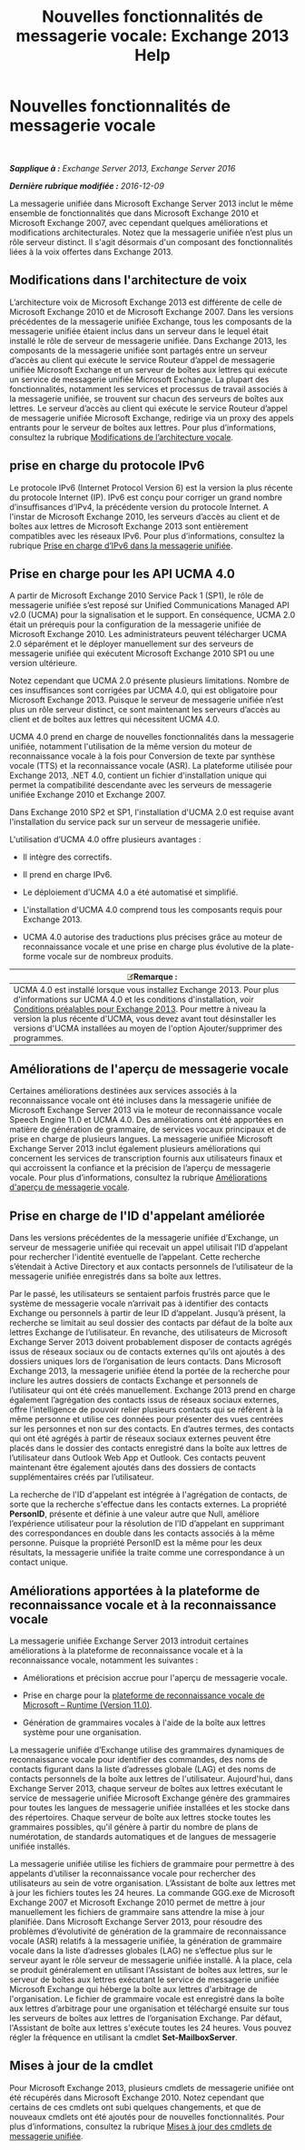 ﻿---
title: 'Nouvelles fonctionnalités de messagerie vocale: Exchange 2013 Help'
TOCTitle: Nouvelles fonctionnalités de messagerie vocale
ms:assetid: 89faaa97-3485-4704-a56c-d13632f01e2a
ms:mtpsurl: https://technet.microsoft.com/fr-fr/library/JJ649002(v=EXCHG.150)
ms:contentKeyID: 50478637
ms.date: 05/23/2018
mtps_version: v=EXCHG.150
ms.translationtype: MT
---

# Nouvelles fonctionnalités de messagerie vocale

 

_**Sapplique à :** Exchange Server 2013, Exchange Server 2016_

_**Dernière rubrique modifiée :** 2016-12-09_

La messagerie unifiée dans Microsoft Exchange Server 2013 inclut le même ensemble de fonctionnalités que dans Microsoft Exchange 2010 et Microsoft Exchange 2007, avec cependant quelques améliorations et modifications architecturales. Notez que la messagerie unifiée n’est plus un rôle serveur distinct. Il s'agit désormais d'un composant des fonctionnalités liées à la voix offertes dans Exchange 2013.

## Modifications dans l'architecture de voix

L’architecture voix de Microsoft Exchange 2013 est différente de celle de Microsoft Exchange 2010 et de Microsoft Exchange 2007. Dans les versions précédentes de la messagerie unifiée Exchange, tous les composants de la messagerie unifiée étaient inclus dans un serveur dans le lequel était installé le rôle de serveur de messagerie unifiée. Dans Exchange 2013, les composants de la messagerie unifiée sont partagés entre un serveur d’accès au client qui exécute le service Routeur d’appel de messagerie unifiée Microsoft Exchange et un serveur de boîtes aux lettres qui exécute un service de messagerie unifiée Microsoft Exchange. La plupart des fonctionnalités, notamment les services et processus de travail associés à la messagerie unifiée, se trouvent sur chacun des serveurs de boîtes aux lettres. Le serveur d’accès au client qui exécute le service Routeur d’appel de messagerie unifiée Microsoft Exchange, redirige via un proxy des appels entrants pour le serveur de boîtes aux lettres. Pour plus d’informations, consultez la rubrique [Modifications de l’architecture vocale](voice-architecture-changes-exchange-2013-help.md).

## prise en charge du protocole IPv6

Le protocole IPv6 (Internet Protocol Version 6) est la version la plus récente du protocole Internet (IP). IPv6 est conçu pour corriger un grand nombre d’insuffisances d’IPv4, la précédente version du protocole Internet. A l'instar de Microsoft Exchange 2010, les serveurs d’accès au client et de boîtes aux lettres de Microsoft Exchange 2013 sont entièrement compatibles avec les réseaux IPv6. Pour plus d’informations, consultez la rubrique [Prise en charge d’IPv6 dans la messagerie unifiée](ipv6-support-in-unified-messaging-exchange-2013-help.md).

## Prise en charge pour les API UCMA 4.0

A partir de Microsoft Exchange 2010 Service Pack 1 (SP1), le rôle de messagerie unifiée s’est reposé sur Unified Communications Managed API v2.0 (UCMA) pour la signalisation et le support. En conséquence, UCMA 2.0 était un prérequis pour la configuration de la messagerie unifiée de Microsoft Exchange 2010. Les administrateurs peuvent télécharger UCMA 2.0 séparément et le déployer manuellement sur des serveurs de messagerie unifiée qui exécutent Microsoft Exchange 2010 SP1 ou une version ultérieure.

Notez cependant que UCMA 2.0 présente plusieurs limitations. Nombre de ces insuffisances sont corrigées par UCMA 4.0, qui est obligatoire pour Microsoft Exchange 2013. Puisque le serveur de messagerie unifiée n’est plus un rôle serveur distinct, ce sont maintenant les serveurs d’accès au client et de boîtes aux lettres qui nécessitent UCMA 4.0.

UCMA 4.0 prend en charge de nouvelles fonctionnalités dans la messagerie unifiée, notamment l'utilisation de la même version du moteur de reconnaissance vocale à la fois pour Conversion de texte par synthèse vocale (TTS) et la reconnaissance vocale (ASR). La plateforme utilisée pour Exchange 2013, .NET 4.0, contient un fichier d'installation unique qui permet la compatibilité descendante avec les serveurs de messagerie unifiée Exchange 2010 et Exchange 2007.

Dans Exchange 2010 SP2 et SP1, l'installation d'UCMA 2.0 est requise avant l'installation du service pack sur un serveur de messagerie unifiée.

L'utilisation d’UCMA 4.0 offre plusieurs avantages :

  - Il intègre des correctifs.

  - Il prend en charge IPv6.

  - Le déploiement d’UCMA 4.0 a été automatisé et simplifié.

  - L'installation d'UCMA 4.0 comprend tous les composants requis pour Exchange 2013.

  - UCMA 4.0 autorise des traductions plus précises grâce au moteur de reconnaissance vocale et une prise en charge plus évolutive de la plate-forme vocale sur de nombreux produits.

<table>
<thead>
<tr class="header">
<th><img src="images/JJ159664.note(EXCHG.150).gif" title="Remarque" alt="Remarque" />Remarque :</th>
</tr>
</thead>
<tbody>
<tr class="odd">
<td>UCMA 4.0 est installé lorsque vous installez Exchange 2013. Pour plus d'informations sur UCMA 4.0 et les conditions d'installation, voir <a href="exchange-2013-prerequisites-exchange-2013-help.md">Conditions préalables pour Exchange 2013</a>. Pour mettre à niveau la version la plus récente d'UCMA, vous devez avant tout désinstaller les versions d'UCMA installées au moyen de l'option Ajouter/supprimer des programmes.</td>
</tr>
</tbody>
</table>


## Améliorations de l'aperçu de messagerie vocale

Certaines améliorations destinées aux services associés à la reconnaissance vocale ont été incluses dans la messagerie unifiée de Microsoft Exchange Server 2013 via le moteur de reconnaissance vocale Speech Engine 11.0 et UCMA 4.0. Des améliorations ont été apportées en matière de génération de grammaire, de services vocaux principaux et de prise en charge de plusieurs langues. La messagerie unifiée Microsoft Exchange Server 2013 inclut également plusieurs améliorations qui concernent les services de transcription fournis aux utilisateurs finaux et qui accroissent la confiance et la précision de l’aperçu de messagerie vocale. Pour plus d’informations, consultez la rubrique [Améliorations d'aperçu de messagerie vocale](voice-mail-preview-enhancements-exchange-2013-help.md).

## Prise en charge de l'ID d'appelant améliorée

Dans les versions précédentes de la messagerie unifiée d’Exchange, un serveur de messagerie unifiée qui recevait un appel utilisait l’ID d’appelant pour rechercher l'identité eventuelle de l’appelant. Cette recherche s’étendait à Active Directory et aux contacts personnels de l’utilisateur de la messagerie unifiée enregistrés dans sa boîte aux lettres.

Par le passé, les utilisateurs se sentaient parfois frustrés parce que le système de messagerie vocale n’arrivait pas à identifier des contacts Exchange ou personnels à partir de leur ID d’appelant. Jusqu’à présent, la recherche se limitait au seul dossier des contacts par défaut de la boîte aux lettres Exchange de l’utilisateur. En revanche, des utilisateurs de Microsoft Exchange Server 2013 doivent probablement disposer de contacts agrégés issus de réseaux sociaux ou de contacts externes qu’ils ont ajoutés à des dossiers uniques lors de l’organisation de leurs contacts. Dans Microsoft Exchange 2013, la messagerie unifiée étend la portée de la recherche pour inclure les autres dossiers de contacts Exchange et personnels de l’utilisateur qui ont été créés manuellement. Exchange 2013 prend en charge également l’agrégation des contacts issus de réseaux sociaux externes, offre l’intelligence de pouvoir relier plusieurs contacts qui se réfèrent à la même personne et utilise ces données pour présenter des vues centrées sur les personnes et non sur des contacts. En d’autres termes, des contacts qui ont été agrégés à partir de réseaux sociaux externes peuvent être placés dans le dossier des contacts enregistré dans la boîte aux lettres de l’utilisateur dans Outlook Web App et Outlook. Ces contacts peuvent maintenant être également ajoutés dans des dossiers de contacts supplémentaires créés par l’utilisateur.

La recherche de l'ID d'appelant est intégrée à l'agrégation de contacts, de sorte que la recherche s'effectue dans les contacts externes. La propriété **PersonID**, présente et définie à une valeur autre que Null, améliore l’expérience utilisateur pour la résolution de l’ID d’appelant en supprimant des correspondances en double dans les contacts associés à la même personne. Puisque la propriété PersonID est la même pour les deux résultats, la messagerie unifiée la traite comme une correspondance à un contact unique.

## Améliorations apportées à la plateforme de reconnaissance vocale et à la reconnaissance vocale

La messagerie unifiée Exchange Server 2013 introduit certaines améliorations à la plateforme de reconnaissance vocale et à la reconnaissance vocale, notamment les suivantes :

  - Améliorations et précision accrue pour l'aperçu de messagerie vocale.

  - Prise en charge pour la [plateforme de reconnaissance vocale de Microsoft – Runtime (Version 11.0)](https://go.microsoft.com/fwlink/p/?linkid=253196).

  - Génération de grammaires vocales à l'aide de la boîte aux lettres système pour une organisation.

La messagerie unifiée d’Exchange utilise des grammaires dynamiques de reconnaissance vocale pour identifier des commandes, des noms de contacts figurant dans la liste d’adresses globale (LAG) et des noms de contacts personnels de la boîte aux lettres de l'utilisateur. Aujourd'hui, dans Exchange Server 2013, chaque serveur de boîtes aux lettres exécutant le service de messagerie unifiée Microsoft Exchange génère des grammaires pour toutes les langues de messagerie unifiée installées et les stocke dans des répertoires. Chaque serveur de boîte aux lettres stocke toutes les grammaires possibles, qu'il génère à partir du nombre de plans de numérotation, de standards automatiques et de langues de messagerie unifiée installés.

La messagerie unifiée utilise les fichiers de grammaire pour permettre à des appelants d’utiliser la reconnaissance vocale pour rechercher des utilisateurs au sein de votre organisation. L’Assistant de boîte aux lettres met à jour les fichiers toutes les 24 heures. La commande GGG.exe de Microsoft Exchange 2007 et Microsoft Exchange 2010 permet de mettre à jour manuellement les fichiers de grammaire sans attendre la mise à jour planifiée. Dans Microsoft Exchange Server 2013, pour résoudre des problèmes d’évolutivité de génération de la grammaire de reconnaissance vocale (ASR) relatifs à la messagerie unifiée, la génération de grammaire vocale dans la liste d’adresses globales (LAG) ne s’effectue plus sur le serveur ayant le rôle serveur de messagerie unifiée installé. À la place, cela se produit généralement en utilisant l'Assistant de boîtes aux lettres, sur le serveur de boîtes aux lettres exécutant le service de messagerie unifiée Microsoft Exchange qui héberge la boîte aux lettres d'arbitrage de l'organisation. Le fichier de grammaire vocale est enregistré dans la boîte aux lettres d’arbitrage pour une organisation et téléchargé ensuite sur tous les serveurs de boîtes aux lettres de l’organisation Exchange. Par défaut, l'Assistant de boîte aux lettres s'exécute toutes les 24 heures. Vous pouvez régler la fréquence en utilisant la cmdlet **Set-MailboxServer**.

## Mises à jour de la cmdlet

Pour Microsoft Exchange 2013, plusieurs cmdlets de messagerie unifiée ont été récupérés dans Microsoft Exchange 2010. Notez cependant que certains de ces cmdlets ont subi quelques changements, et que de nouveaux cmdlets ont été ajoutés pour de nouvelles fonctionnalités. Pour plus d’informations, consultez la rubrique [Mises à jour des cmdlets de messagerie unifiée](unified-messaging-cmdlet-updates-exchange-2013-help.md).

